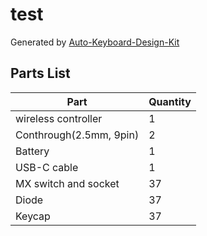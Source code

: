 # test

Generated by [Auto-Keyboard-Design-Kit](https://auto-kdk.pages.dev/)

## Parts List

|Part|Quantity|
|---|---|
|wireless controller|1|
|Conthrough(2.5mm, 9pin)|2|
|Battery|1|
USB-C cable|1|
|MX switch and socket|37|
|Diode|37|
|Keycap|37|

